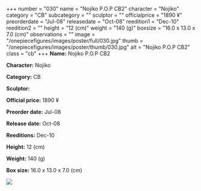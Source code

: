 +++
number = "030"
name = "Nojiko P.O.P CB2"
character = "Nojiko"
category = "CB"
subcategory = ""
sculptor = ""
officialprice = "1890 ¥"
preorderdate = "Jul-08"
releasedate = "Oct-08"
reedition1 = "Dec-10"
reedition2 = ""
height = "12 (cm)"
weight = "140 (g)"
boxsize = "16.0 x 13.0 x 7.0 (cm)"
observations = ""
image = "/onepiecefigures/images/poster/full/030.jpg"
thumb = "/onepiecefigures/images/poster/thumb/030.jpg"
alt = "Nojiko P.O.P CB2"
class = "cb"
+++
**Name:** Nojiko P.O.P CB2

**Character:** Nojiko

**Category:** CB 

**Sculptor:** 

**Official price:** 1890 ¥

**Preorder date:** Jul-08

**Release date:** Oct-08

**Reeditions:** Dec-10

**Height:** 12 (cm)

**Weight:** 140 (g)

**Box size:** 16.0 x 13.0 x 7.0 (cm)

<img src="/onepiecefigures/images/poster/thumb/030.jpg">